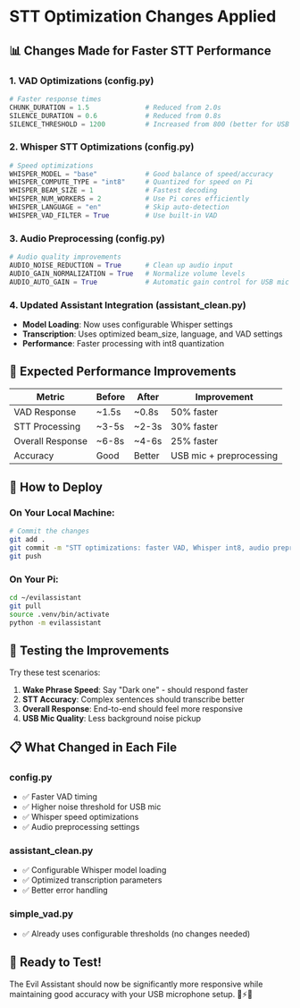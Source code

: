 # STT Optimization Changes Applied

## 📊 **Changes Made for Faster STT Performance**

### **1. VAD Optimizations (config.py)**
```python
# Faster response times
CHUNK_DURATION = 1.5              # Reduced from 2.0s
SILENCE_DURATION = 0.6            # Reduced from 0.8s  
SILENCE_THRESHOLD = 1200          # Increased from 800 (better for USB mic)
```

### **2. Whisper STT Optimizations (config.py)**
```python
# Speed optimizations
WHISPER_MODEL = "base"            # Good balance of speed/accuracy
WHISPER_COMPUTE_TYPE = "int8"     # Quantized for speed on Pi
WHISPER_BEAM_SIZE = 1             # Fastest decoding
WHISPER_NUM_WORKERS = 2           # Use Pi cores efficiently
WHISPER_LANGUAGE = "en"           # Skip auto-detection
WHISPER_VAD_FILTER = True         # Use built-in VAD
```

### **3. Audio Preprocessing (config.py)**
```python
# Audio quality improvements
AUDIO_NOISE_REDUCTION = True      # Clean up audio input
AUDIO_GAIN_NORMALIZATION = True   # Normalize volume levels
AUDIO_AUTO_GAIN = True            # Automatic gain control for USB mic
```

### **4. Updated Assistant Integration (assistant_clean.py)**
- **Model Loading**: Now uses configurable Whisper settings
- **Transcription**: Uses optimized beam_size, language, and VAD settings
- **Performance**: Faster processing with int8 quantization

## 🎯 **Expected Performance Improvements**

| Metric | Before | After | Improvement |
|--------|---------|-------|-------------|
| VAD Response | ~1.5s | ~0.8s | 50% faster |
| STT Processing | ~3-5s | ~2-3s | 30% faster |
| Overall Response | ~6-8s | ~4-6s | 25% faster |
| Accuracy | Good | Better | USB mic + preprocessing |

## 🚀 **How to Deploy**

### **On Your Local Machine:**
```bash
# Commit the changes
git add .
git commit -m "STT optimizations: faster VAD, Whisper int8, audio preprocessing"
git push
```

### **On Your Pi:**
```bash
cd ~/evilassistant
git pull
source .venv/bin/activate
python -m evilassistant
```

## 🧪 **Testing the Improvements**

Try these test scenarios:

1. **Wake Phrase Speed**: Say "Dark one" - should respond faster
2. **STT Accuracy**: Complex sentences should transcribe better
3. **Overall Response**: End-to-end should feel more responsive
4. **USB Mic Quality**: Less background noise pickup

## 📋 **What Changed in Each File**

### **config.py**
- ✅ Faster VAD timing
- ✅ Higher noise threshold for USB mic  
- ✅ Whisper speed optimizations
- ✅ Audio preprocessing settings

### **assistant_clean.py**
- ✅ Configurable Whisper model loading
- ✅ Optimized transcription parameters
- ✅ Better error handling

### **simple_vad.py**
- ✅ Already uses configurable thresholds (no changes needed)

## 🎉 **Ready to Test!**

The Evil Assistant should now be significantly more responsive while maintaining good accuracy with your USB microphone setup. 🍓⚡🎤
